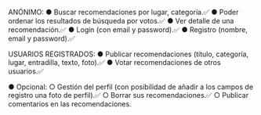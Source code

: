 ANÓNIMO:
● Buscar recomendaciones por lugar, categoría.✅
● Poder ordenar los resultados de búsqueda por votos.✅
● Ver detalle de una recomendación.✅
● Login (con email y password).✅
● Registro (nombre, email y password).✅

USUARIOS REGISTRADOS:
● Publicar recomendaciones (título, categoría, lugar, entradilla, texto, foto).✅
● Votar recomendaciones de otros usuarios.✅

● Opcional:
○ Gestión del perfil (con posibilidad de añadir a los campos de registro una foto
de perfil).✅
○ Borrar sus recomendaciones.✅
○ Publicar comentarios en las recomendaciones.
